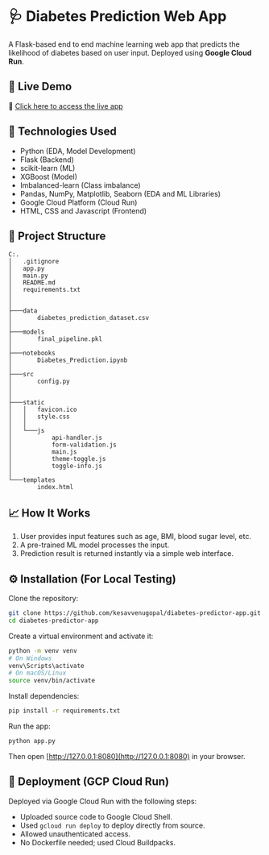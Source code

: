 # 🩺 Diabetes Prediction Web App

A Flask-based end to end machine learning web app that predicts the likelihood of diabetes based on user input. Deployed using **Google Cloud Run**.

## 🚀 Live Demo
🔗 [Click here to access the live app](https://diabetes-prediction-deploy-873550146471.asia-southeast1.run.app)

## 🧠 Technologies Used
- Python (EDA, Model Development)
- Flask (Backend)
- scikit-learn (ML)
- XGBoost (Model)
- Imbalanced-learn (Class imbalance)
- Pandas, NumPy, Matplotlib, Seaborn (EDA and ML Libraries)
- Google Cloud Platform (Cloud Run)
- HTML, CSS and Javascript (Frontend)

## 📂 Project Structure

```
C:.
│   .gitignore
│   app.py
│   main.py
│   README.md
│   requirements.txt
│
│
├───data
│       diabetes_prediction_dataset.csv
│
├───models
│       final_pipeline.pkl
│
├───notebooks
│       Diabetes_Prediction.ipynb
│
├───src
│       config.py
│ 
│
├───static
│   │   favicon.ico
│   │   style.css
│   │
│   └───js
│           api-handler.js
│           form-validation.js
│           main.js
│           theme-toggle.js
│           toggle-info.js
│
└───templates
        index.html
```

## 📈 How It Works

1. User provides input features such as age, BMI, blood sugar level, etc.
2. A pre-trained ML model processes the input.
3. Prediction result is returned instantly via a simple web interface.

## ⚙️ Installation (For Local Testing)

Clone the repository:

```bash
git clone https://github.com/kesavvenugopal/diabetes-predictor-app.git
cd diabetes-predictor-app
```

Create a virtual environment and activate it:

```bash
python -m venv venv
# On Windows
venv\Scripts\activate
# On macOS/Linux
source venv/bin/activate
```

Install dependencies:

```bash
pip install -r requirements.txt
```

Run the app:

```bash
python app.py
```

Then open [http://127.0.0.1:8080](http://127.0.0.1:8080) in your browser.

## 🚀 Deployment (GCP Cloud Run)

Deployed via Google Cloud Run with the following steps:
- Uploaded source code to Google Cloud Shell.
- Used `gcloud run deploy` to deploy directly from source.
- Allowed unauthenticated access.
- No Dockerfile needed; used Cloud Buildpacks.

